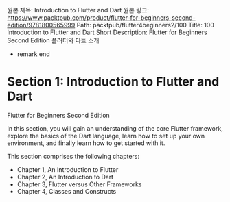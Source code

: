 원본 제목: Introduction to Flutter and Dart
원본 링크: https://www.packtpub.com/product/flutter-for-beginners-second-edition/9781800565999
Path:
packtpub/flutter4beginners2/100
Title:
100 Introduction to Flutter and Dart
Short Description:
Flutter for Beginners Second Edition 플러터와 다트 소개

- remark end


# Section 1: Introduction to Flutter and Dart
Flutter for Beginners Second Edition

In this section, you will gain an understanding of the core Flutter framework, explore the basics of the Dart language, learn how to set up your own environment, and finally learn how to get started with it.

This section comprises the following chapters:

- Chapter 1, An Introduction to Flutter
- Chapter 2, An Introduction to Dart
- Chapter 3, Flutter versus Other Frameworks
- Chapter 4, Classes and Constructs

